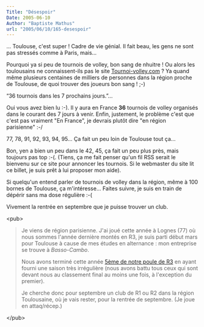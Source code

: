 ```yaml
---
Title: "Désespoir"
Date: 2005-06-10
Author: "Baptiste Mathus"
url: "2005/06/10/165-desespoir"
---
```




... Toulouse, c'est super ! Cadre de vie génial. Il fait beau, les gens
ne sont pas stressés comme à Paris, mais...

Pourquoi ya si peu de tournois de volley, bon sang de nhuitre ! Ou alors
les toulousains ne connaissent-ils pas le site
[Tournoi-volley.com](http://www.tournoi-volley.com/) ? Ya quand même
plusieurs centaines de milliers de personnes dans la région proche de
Toulouse, de quoi trouver des joueurs bon sang ! ;-)

“36 tournois dans les 7 prochains jours.”...

Oui vous avez bien lu :-). Il y aura en France **36** tournois de volley
organisés dans le courant des 7 jours à venir. Enfin, justement, le
problème c'est que c'est pas vraiment "En France", je devrais plutôt
dire "en région parisienne" :-/

77, 78, 91, 92, 93, 94, 95... Ça fait un peu loin de Toulouse tout ça...

Bon, yen a bien un peu dans le 42, 45, ça fait un peu plus près, mais
toujours pas top :-(. (Tiens, ça me fait penser qu'un fil RSS serait le
bienvenu sur ce site pour annoncer les tournois. Si le webmaster du site
lit ce billet, je suis prêt à lui proposer mon aide).

Si quelqu'un entend parler de tournois de volley dans la région, même à
100 bornes de Toulouse, ça m'intéresse... Faites suivre, je suis en
train de dépérir sans ma dose régulière :-(

Vivement la rentrée en septembre que je puisse trouver un club.

\<pub\>

> Je viens de région parisienne. J'ai joué cette année à Lognes (77) où
> nous sommes l'année dernière montés en R3, je suis parti début mars
> pour Toulouse à cause de mes études en alternance : mon entreprise se
> trouve à *Basso-Cambo*.
>
> Nous avons terminé cette année [5ème de notre poule de
> R3](http://www.volley.asso.fr/nouveau/reg_resu/IDF/WEB3MC.HTM) en
> ayant fourni une saison très irrégulière (nous avons battu tous ceux
> qui sont devant nous au classement final au moins une fois, à
> l'exception du premier).
>
> Je cherche donc pour septembre un club de R1 ou R2 dans la région
> Toulousaine, où je vais rester, pour la rentrée de septembre. (Je joue
> en attaq/récep.)

\</pub\>

